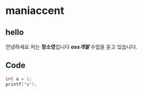 # maniaccent
## hello
안녕하세요 저는 **정소영**입니다
***oss개발*** 수업을 듣고 있습니다.

## Code

```c
int a = 1;
printf("a");
```
